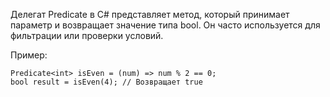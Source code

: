 Делегат Predicate в C# представляет метод, который принимает параметр и возвращает значение типа bool. 
Он часто используется для фильтрации или проверки условий.

Пример:
```
Predicate<int> isEven = (num) => num % 2 == 0;
bool result = isEven(4); // Возвращает true
```
